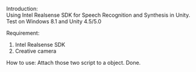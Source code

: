 Introduction:<br>
Using Intel Realsense SDK for Speech Recognition and Synthesis in Unity. Test on Windows 8.1 and Unity 4.5/5.0

Requirement:
1. Intel Realsense SDK
2. Creative camera

How to use:
Attach those two script to a object. Done.
